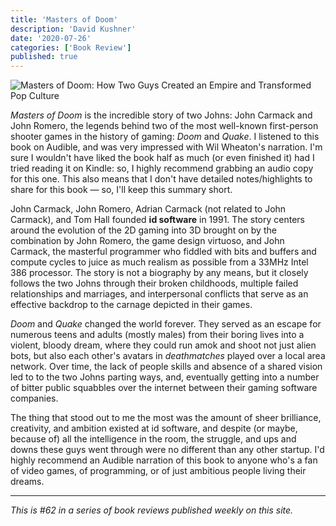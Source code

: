 ```yaml
---
title: 'Masters of Doom'
description: 'David Kushner'
date: '2020-07-26'
categories: ['Book Review']
published: true
---
```


![Masters of Doom: How Two Guys Created an Empire and Transformed Pop Culture](./masters-of-doom.jpg)

_Masters of Doom_ is the incredible story of two Johns: John Carmack and John Romero, the legends behind two of the most well-known first-person shooter games in the history of gaming: _Doom_ and _Quake_. I listened to this book on Audible, and was very impressed with Wil Wheaton's narration. I'm sure I wouldn't have liked the book half as much (or even finished it) had I tried reading it on Kindle: so, I highly recommend grabbing an audio copy for this one. This also means that I don't have detailed notes/highlights to share for this book — so, I'll keep this summary short.

John Carmack, John Romero, Adrian Carmack (not related to John Carmack), and Tom Hall founded **id software** in 1991. The story centers around the evolution of the 2D gaming into 3D brought on by the combination by John Romero, the game design virtuoso, and John Carmack, the masterful programmer who fiddled with bits and buffers and compute cycles to juice as much realism as possible from a 33MHz Intel 386 processor. The story is not a biography by any means, but it closely follows the two Johns through their broken childhoods, multiple failed relationships and marriages, and interpersonal conflicts that serve as an effective backdrop to the carnage depicted in their games.

_Doom_ and _Quake_ changed the world forever. They served as an escape for numerous teens and adults (mostly males) from their boring lives into a violent, bloody dream, where they could run amok and shoot not just alien bots, but also each other's avatars in _deathmatches_ played over a local area network. Over time, the lack of people skills and absence of a shared vision led to to the two Johns parting ways, and, eventually getting into a number of bitter public squabbles over the internet between their gaming software companies.

The thing that stood out to me the most was the amount of sheer brilliance, creativity, and ambition existed at id software, and despite (or maybe, because of) all the intelligence in the room, the struggle, and ups and downs these guys went through were no different than any other startup. I'd highly recommend an Audible narration of this book to anyone who's a fan of video games, of programming, or of just ambitious people living their dreams.

---

_This is #62 in a series of book reviews published weekly on this site._
